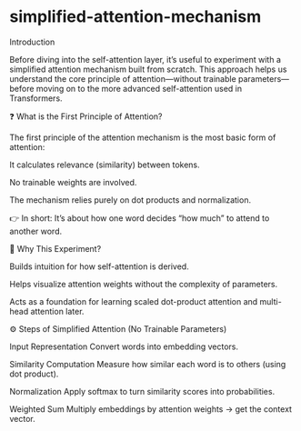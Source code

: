 
# simplified-attention-mechanism

Introduction

Before diving into the self-attention layer, it’s useful to experiment with a simplified attention mechanism built from scratch.
This approach helps us understand the core principle of attention—without trainable parameters—before moving on to the more advanced self-attention used in Transformers.

❓ What is the First Principle of Attention?

The first principle of the attention mechanism is the most basic form of attention:

It calculates relevance (similarity) between tokens.

No trainable weights are involved.

The mechanism relies purely on dot products and normalization.

👉 In short: It’s about how one word decides “how much” to attend to another word.

🧪 Why This Experiment?

Builds intuition for how self-attention is derived.

Helps visualize attention weights without the complexity of parameters.

Acts as a foundation for learning scaled dot-product attention and multi-head attention later.

⚙️ Steps of Simplified Attention (No Trainable Parameters)

Input Representation
Convert words into embedding vectors.

Similarity Computation
Measure how similar each word is to others (using dot product).

Normalization
Apply softmax to turn similarity scores into probabilities.

Weighted Sum
Multiply embeddings by attention weights → get the context vector.
